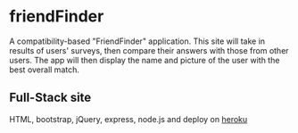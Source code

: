 # friendFinder
A compatibility-based "FriendFinder" application. This site will take in results of users' surveys, then compare their answers with those from other users. The app will then display the name and picture of the user with the best overall match.

## Full-Stack site
HTML, bootstrap, jQuery, express, node.js and deploy on 
[heroku](https://friend-finder.herokuapp.com/)



 


